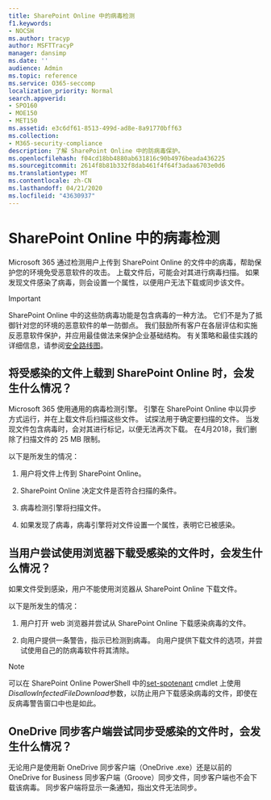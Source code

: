 ```yaml
---
title: SharePoint Online 中的病毒检测
f1.keywords:
- NOCSH
ms.author: tracyp
author: MSFTTracyP
manager: dansimp
ms.date: ''
audience: Admin
ms.topic: reference
ms.service: O365-seccomp
localization_priority: Normal
search.appverid:
- SPO160
- MOE150
- MET150
ms.assetid: e3c6df61-8513-499d-ad8e-8a91770bff63
ms.collection:
- M365-security-compliance
description: 了解 SharePoint Online 中的防病毒保护。
ms.openlocfilehash: f04cd18bb4880ab631816c90b4976beada436225
ms.sourcegitcommit: 2614f8b81b332f8dab461f4f64f3adaa6703e0d6
ms.translationtype: MT
ms.contentlocale: zh-CN
ms.lasthandoff: 04/21/2020
ms.locfileid: "43630937"
---
```

# <a name="virus-detection-in-sharepoint-online"></a>SharePoint Online 中的病毒检测

Microsoft 365 通过检测用户上传到 SharePoint Online 的文件中的病毒，帮助保护您的环境免受恶意软件的攻击。 上载文件后，可能会对其进行病毒扫描。 如果发现文件感染了病毒，则会设置一个属性，以便用户无法下载或同步该文件。

> [!IMPORTANT]
> SharePoint Online 中的这些防病毒功能是包含病毒的一种方法。 它们不是为了抵御针对您的环境的恶意软件的单一防御点。 我们鼓励所有客户在各层评估和实施反恶意软件保护，并应用最佳做法来保护企业基础结构。 有关策略和最佳实践的详细信息，请参阅[安全路线图](security-roadmap.md)。

## <a name="what-happens-when-an-infected-file-is-uploaded-to-sharepoint-online"></a>将受感染的文件上载到 SharePoint Online 时，会发生什么情况？

Microsoft 365 使用通用的病毒检测引擎。 引擎在 SharePoint Online 中以异步方式运行，并在上载文件后扫描这些文件。 试探法用于确定要扫描的文件。 当发现文件包含病毒时，会对其进行标记，以便无法再次下载。 在4月2018，我们删除了扫描文件的 25 MB 限制。

以下是所发生的情况：

1. 用户将文件上传到 SharePoint Online。

2. SharePoint Online 决定文件是否符合扫描的条件。

3. 病毒检测引擎将扫描文件。

4. 如果发现了病毒，病毒引擎将对文件设置一个属性，表明它已被感染。

## <a name="what-happens-when-a-user-tries-to-download-an-infected-file-by-using-the-browser"></a>当用户尝试使用浏览器下载受感染的文件时，会发生什么情况？

如果文件受到感染，用户不能使用浏览器从 SharePoint Online 下载文件。

以下是所发生的情况：

1. 用户打开 web 浏览器并尝试从 SharePoint Online 下载感染病毒的文件。

2. 向用户提供一条警告，指示已检测到病毒。 向用户提供下载文件的选项，并尝试使用自己的防病毒软件将其清除。

> [!NOTE]
> 可以在 SharePoint Online PowerShell 中的[set-spotenant](https://docs.microsoft.com/powershell/module/sharepoint-online/Set-SPOTenant) cmdlet 上使用*DisallowInfectedFileDownload*参数，以防止用户下载感染病毒的文件，即使在反病毒警告窗口中也是如此。

## <a name="what-happens-when-the-onedrive-sync-client-tries-to-sync-an-infected-file"></a>OneDrive 同步客户端尝试同步受感染的文件时，会发生什么情况？

无论用户是使用新 OneDrive 同步客户端（OneDrive .exe）还是以前的 OneDrive for Business 同步客户端（Groove）同步文件，同步客户端也不会下载该病毒。 同步客户端将显示一条通知，指出文件无法同步。
